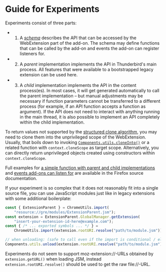 # Guide for Experiments

Experiments consist of three parts: 

* 1. A [_schema_](https://firefox-source-docs.mozilla.org/toolkit/components/extensions/webextensions/schema.html) describes the API that can be accessed by the WebExtension part of the add-on. The schema may define functions that can be called by the add-on and events the add-on can register listeners for. 
* 2. A _parent_ implementation implements the API in Thunderbird's main process. All features that were available to a bootstrapped legacy extension can be used here. 
* 3. A _child_ implementation implements the API in the content process\(es\). In most cases, it will get generated automatically to call the parent implementation – but manual adjustments may be necessary if function parameters cannot be transferred to a different process \(for example, if an API function accepts a function as argument\). If the API does not need to interact with anything running in the main thread, it is also possible to implement an API completely within the child implementation.

To return values not supported by the [structured clone algorithm](https://developer.mozilla.org/en-US/docs/Web/API/Web_Workers_API/Structured_clone_algorithm), you may need to clone them into the unprivileged scope of the WebExtension. Usually, that boils down to invoking [`Components.utils.cloneInto()`](https://developer.mozilla.org/en-US/docs/Mozilla/Tech/XPCOM/Language_Bindings/Components.utils.cloneInto) or a related function with `context.cloneScope` as target scope. Alternatively, you can directly return unprivileged objects created using constructors within `context.cloneScope`.

Full examples for [a simple function with parent and child implementations](https://firefox-source-docs.mozilla.org/toolkit/components/extensions/webextensions/functions.html) and [events add-ons can listen for](https://firefox-source-docs.mozilla.org/toolkit/components/extensions/webextensions/events.html) are available in the Firefox source documentation.

If your experiment is so complex that it does not reasonably fit into a single source file, you can use JavaScript modules just like in legacy extensions with some additional boilerplate:

```javascript
const { ExtensionParent } = ChromeUtils.import(
    "resource://gre/modules/ExtensionParent.jsm");
const extension = ExtensionParent.GlobalManager.getExtension(
    "insert-your-extension-id-here@example.com");
const { /* ... exported symbols ... */ } =
    ChromeUtils.import(extension.rootURI.resolve("path/to/module.jsm"));

// when unloading: (safe to call even if the import is conditional / elsewhere!)
Components.utils.unload(extension.rootURI.resolve("path/to/module.jsm"));
```

Experiments do not seem to support moz-extension://-URLs obtained by `extension.getURL()` when loading JSM, instead `extension.rootURI.resolve()` should be used to get the raw file://-URL.


